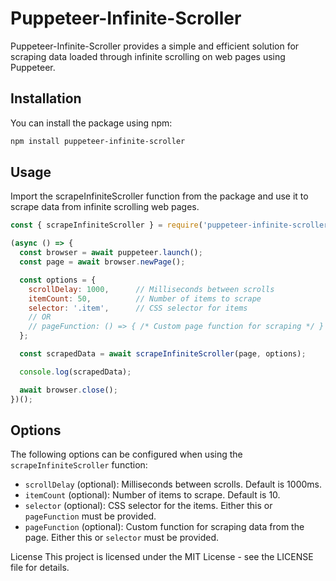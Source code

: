 # Puppeteer-Infinite-Scroller

Puppeteer-Infinite-Scroller provides a simple and efficient solution for scraping data loaded through infinite scrolling on web pages using Puppeteer.

## Installation

You can install the package using npm:

```bash
npm install puppeteer-infinite-scroller
```

## Usage
Import the scrapeInfiniteScroller function from the package and use it to scrape data from infinite scrolling web pages.

```javascript
const { scrapeInfiniteScroller } = require('puppeteer-infinite-scroller');

(async () => {
  const browser = await puppeteer.launch();
  const page = await browser.newPage();

  const options = {
    scrollDelay: 1000,      // Milliseconds between scrolls
    itemCount: 50,          // Number of items to scrape
    selector: '.item',      // CSS selector for items
    // OR
    // pageFunction: () => { /* Custom page function for scraping */ }
  };

  const scrapedData = await scrapeInfiniteScroller(page, options);

  console.log(scrapedData);

  await browser.close();
})();
```

## Options

The following options can be configured when using the `scrapeInfiniteScroller` function:

- `scrollDelay` (optional): Milliseconds between scrolls. Default is 1000ms.
- `itemCount` (optional): Number of items to scrape. Default is 10.
- `selector` (optional): CSS selector for the items. Either this or `pageFunction` must be provided.
- `pageFunction` (optional): Custom function for scraping data from the page. Either this or `selector` must be provided.


License
This project is licensed under the MIT License - see the LICENSE file for details.
